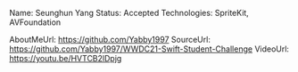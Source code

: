 Name: Seunghun Yang
Status: Accepted
Technologies: SpriteKit, AVFoundation

AboutMeUrl: https://github.com/Yabby1997
SourceUrl: https://github.com/Yabby1997/WWDC21-Swift-Student-Challenge
VideoUrl: https://youtu.be/HVTCB2lDpjg

<!---
EXAMPLE
Name: John Appleseed
Status: Submitted <or> Winner <or> Distinguished <or> Rejected
Technologies: SwiftUI, RealityKit, CoreGraphic

AboutMeUrl: https://linkedin.com/in/johnappleseed
SourceUrl: https://github.com/johnappleseed/wwdc2025
VideoUrl: https://youtu.be/ABCDE123456
-->
